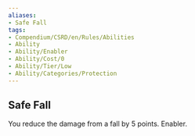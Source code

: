 ```yaml
---
aliases:
- Safe Fall
tags:
- Compendium/CSRD/en/Rules/Abilities
- Ability
- Ability/Enabler
- Ability/Cost/0
- Ability/Tier/Low
- Ability/Categories/Protection
---
```


  
## Safe Fall  
You reduce the damage from a fall by 5 points. Enabler.